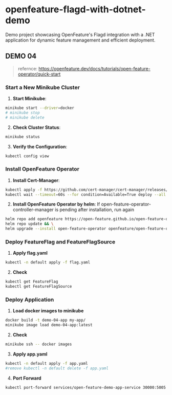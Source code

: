 # openfeature-flagd-with-dotnet-demo

Demo project showcasing OpenFeature's Flagd integration with a .NET application for dynamic feature management and efficient deployment.

## DEMO 04

> refernce: https://openfeature.dev/docs/tutorials/open-feature-operator/quick-start
> 
### Start a New Minikube Cluster

1. **Start Minikube**:
```bash
minikube start --driver=docker
# minikube stop
# minikube delete
```

2. **Check Cluster Status**:
```bash
minikube status
```

3. **Verify the Configuration**:
```bash
kubectl config view
```

### Install OpenFeature Operator

1. **Install Cert-Manager**:
```bash
kubectl apply -f https://github.com/cert-manager/cert-manager/releases/download/v1.13.2/cert-manager.yaml && \
kubectl wait --timeout=60s --for condition=Available=True deploy --all -n 'cert-manager'
```

2. **Install OpenFeature Operator by helm**:
If open-feature-operator-controller-manager is pending after installation, run again
```bash
helm repo add openfeature https://open-feature.github.io/open-feature-operator/ && \
helm repo update && \
helm upgrade --install open-feature-operator openfeature/open-feature-operator
```

### Deploy FeatureFlag and FeatureFlagSource

1. **Apply flag.yaml**
```bash
kubectl -n default apply -f flag.yaml
```

2. **Check**
```bash
kubectl get FeatureFlag
kubectl get FeatureFlagSource
```

### Deploy Application

1. **Load docker images to minikube**
```bash
docker build -t demo-04-app my-app/
minikube image load demo-04-app:latest
```

2. **Check**
```bash
minikube ssh -- docker images
```

3. **Apply app.yaml**
```bash
kubectl -n default apply -f app.yaml
#remove kubectl -n default delete -f app.yaml
```

4. **Port Forward**
```bash
kubectl port-forward services/open-feature-demo-app-service 30000:5005
```
        